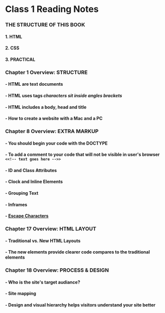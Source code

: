 # **Class 1 Reading Notes**

### THE STRUCTURE OF THIS BOOK
#### 1. HTML
#### 2. CSS
#### 3. PRACTICAL

### Chapter 1 Overview: STRUCTURE
#### - HTML are text documents
#### - HTML uses tags *characters sit inside angles brackets*
#### - HTML includes a body, head and title
#### - How to create a website with a Mac and a PC

### Chapter 8 Overview: EXTRA MARKUP
#### - You should begin your code with the DOCTYPE
#### - To add a comment to your code that will not be visible in user's browser `<<!-- text goes here -->>`
#### - ID and Class Attributes
#### - Clock and Inline Elements
#### - Grouping Text
#### - Inframes
#### - [Escape Characters](http://code.iamkate.com/html-and-css/character-entity-references-cheat-sheet/)

### Chapter 17 Overview: HTML LAYOUT
#### - Traditional vs. New HTML Layouts
#### - The new elements provide clearer code compares to the traditional elements

### Chapter 18 Overview: PROCESS & DESIGN
#### - Who is the site's target audiance?
#### - Site mapping
#### - Design and visual hierarchy helps visitors understand your site better
